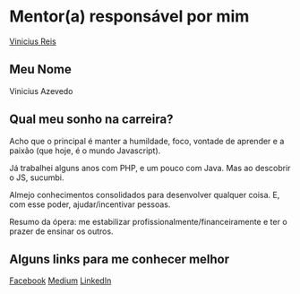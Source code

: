 # Mentor(a) responsável por mim

[Vinicius Reis](https://github.com/viniazvd/mentoria/blob/master/profiles/mentors/profiles/vinicius_reis.md)

## Meu Nome

Vinicius Azevedo

## Qual meu sonho na carreira?

Acho que o principal é manter a humildade, foco, vontade de aprender e a paixão (que hoje, é o mundo Javascript).

Já trabalhei alguns anos com PHP, e um pouco com Java. Mas ao descobrir o JS, sucumbi. 

Almejo conhecimentos consolidados para desenvolver qualquer coisa. E, com esse poder, ajudar/incentivar pessoas.

Resumo da ópera: me estabilizar profissionalmente/financeiramente e ter o prazer de ensinar os outros. 


## Alguns links para me conhecer melhor

[Facebook](https://www.facebook.com/vinicius.azevedo.775)
[Medium](https://medium.com/@viniazvd/)
[LinkedIn](https://www.linkedin.com/in/vinicius-azevedo-a5a226100/)
